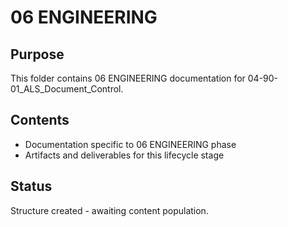 # 06 ENGINEERING

## Purpose
This folder contains 06 ENGINEERING documentation for 04-90-01_ALS_Document_Control.

## Contents
- Documentation specific to 06 ENGINEERING phase
- Artifacts and deliverables for this lifecycle stage

## Status
Structure created - awaiting content population.
